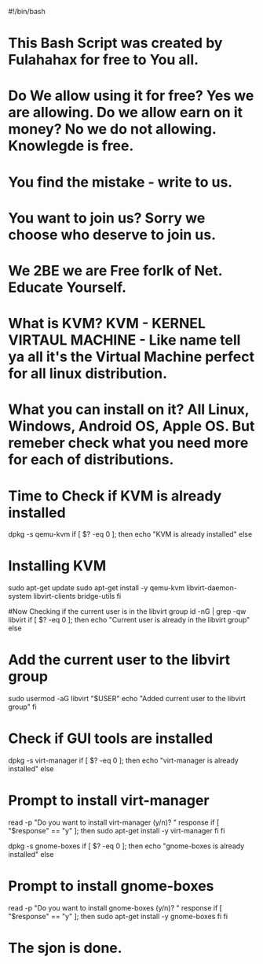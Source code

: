 #!/bin/bash
# This Bash Script was created by Fulahahax for free to You all. 
# Do We allow using it for free? Yes we are allowing. Do we allow earn on it money? No we do not allowing. Knowlegde is free.
# You find the mistake - write to us.
# You want to join us? Sorry we choose who deserve to join us.
# We 2BE we are Free forlk of Net. Educate Yourself. 

# What is KVM? KVM - KERNEL VIRTAUL MACHINE - Like name tell ya all it's the Virtual Machine perfect for all linux distribution. 
# What you can install on it? All Linux, Windows, Android OS, Apple OS. But remeber  check  what you need more for each of distributions.


# Time to Check if KVM is already installed

dpkg -s qemu-kvm
if [ $? -eq 0 ]; then
  echo "KVM is already installed"
else
  # Installing KVM
  sudo apt-get update
  sudo apt-get install -y qemu-kvm libvirt-daemon-system libvirt-clients bridge-utils
fi

#Now Checking if the current user is in the libvirt group
id -nG | grep -qw libvirt
if [ $? -eq 0 ]; then
  echo "Current user is already in the libvirt group"
else
  # Add the current user to the libvirt group
  sudo usermod -aG libvirt "$USER"
  echo "Added current user to the libvirt group"
fi

# Check if GUI tools are installed
dpkg -s virt-manager
if [ $? -eq 0 ]; then
  echo "virt-manager is already installed"
else
  # Prompt to install virt-manager
  read -p "Do you want to install virt-manager (y/n)? " response
  if [ "$response" == "y" ]; then
    sudo apt-get install -y virt-manager
  fi
fi

dpkg -s gnome-boxes
if [ $? -eq 0 ]; then
  echo "gnome-boxes is already installed"
else
  # Prompt to install gnome-boxes
  read -p "Do you want to install gnome-boxes (y/n)? " response
  if [ "$response" == "y" ]; then
    sudo apt-get install -y gnome-boxes
  fi
fi

# The sjon is done. 


